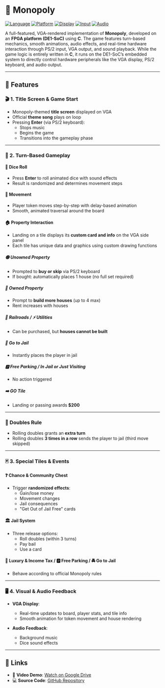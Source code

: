 # 🎲 Monopoly

[![Language](https://img.shields.io/badge/Language-C-00599C?style=for-the-badge&logo=c&logoColor=white)](https://en.wikipedia.org/wiki/C_(programming_language))
[![Platform](https://img.shields.io/badge/Platform-DE1--SoC%20FPGA-0078D7?style=for-the-badge)](https://www.terasic.com.tw/cgi-bin/page/archive.pl?Language=English&CategoryNo=139&No=836)
[![Display](https://img.shields.io/badge/Output-VGA-8B008B?style=for-the-badge)]()
[![Input](https://img.shields.io/badge/Input-PS%2F2%20Keyboard-556B2F?style=for-the-badge)]()
[![Audio](https://img.shields.io/badge/Audio-Sound%20Effects%20%26%20Music-FF8C00?style=for-the-badge)]()

A full-featured, VGA-rendered implementation of **Monopoly**, developed on an **FPGA platform (DE1-SoC)** using **C**. The game features turn-based mechanics, smooth animations, audio effects, and real-time hardware interaction through PS/2 input, VGA output, and sound playback. While the game logic is entirely written in **C**, it runs on the DE1-SoC’s embedded system to directly control hardware peripherals like the VGA display, PS/2 keyboard, and audio output.

---

## 🚀 Features

### 🎬 1. Title Screen & Game Start
- Monopoly-themed **title screen** displayed on VGA
- Official **theme song** plays on loop
- Pressing **Enter** (via PS/2 keyboard):
  - Stops music
  - Begins the game
  - Transitions into the gameplay phase

---

### 🎲 2. Turn-Based Gameplay

#### 🎯 Dice Roll
- Press **Enter** to roll animated dice with sound effects
- Result is randomized and determines movement steps

#### 🚶 Movement
- Player token moves step-by-step with delay-based animation
- Smooth, animated traversal around the board

#### 🏠 Property Interaction
- Landing on a tile displays its **custom card and info** on the VGA side panel
- Each tile has unique data and graphics using custom drawing functions

##### 🟢 Unowned Property
- Prompted to **buy or skip** via PS/2 keyboard
- If bought: automatically places 1 house (no full set required)

##### 🔴 Owned Property
- Prompt to **build more houses** (up to 4 max)
- Rent increases with houses

##### 🚆 Railroads / ⚡ Utilities
- Can be purchased, but **houses cannot be built**

##### 🚓 Go to Jail
- Instantly places the player in jail

##### 🅿️ Free Parking / In Jail or Just Visiting
- No action triggered

##### ➡️ GO Tile
- Landing or passing awards **$200**

---

### 🎲 Doubles Rule
- Rolling doubles grants an **extra turn**
- Rolling doubles **3 times in a row** sends the player to jail (third move skipped)

---

### 🃏 3. Special Tiles & Events

#### ❓ Chance & Community Chest
- Trigger **randomized effects**:
  - Gain/lose money
  - Movement changes
  - Jail consequences
  - "Get Out of Jail Free" cards

#### 🏛 Jail System
- Three release options:
  - Roll doubles (within 3 turns)
  - Pay bail
  - Use a card

#### 💸 Luxury & Income Tax / 🅿️ Free Parking / 🚔 Go to Jail
- Behave according to official Monopoly rules

---

### 🖥️ 4. Visual & Audio Feedback

- **VGA Display**:
  - Real-time updates to board, player stats, and tile info
  - Smooth animation for token movement and house rendering

- **Audio Feedback**:
  - Background music
  - Dice sound effects

---

## 🔗 Links

- 🎥 **Video Demo**: [Watch on Google Drive]()  
- 💻 **Source Code**: [GitHub Repository](https://github.com/nathwung/monopoly)

